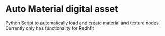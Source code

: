 # Auto Material digital asset
 Python Script to automatically load and create material and texture nodes. 
 Currently only has functionality for Redhfit
